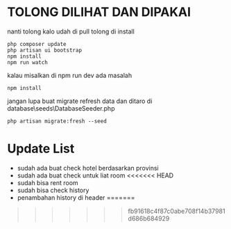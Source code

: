 # TOLONG DILIHAT DAN DIPAKAI

nanti tolong kalo udah di pull tolong di install

```
php composer update
php artisan ui bootstrap
npm install
npm run watch
```

kalau misalkan di npm run dev ada masalah
```
npm install
```

jangan lupa buat migrate refresh data dan ditaro di database\seeds\DatabaseSeeder.php
```
php artisan migrate:fresh --seed
```

# Update List
- sudah ada buat check hotel berdasarkan provinsi
- sudah ada buat check untuk liat room
<<<<<<< HEAD
- sudah bisa rent room
- sudah bisa check history
- penambahan history di header
=======
>>>>>>> fb91618c4f87c0abe708f14b37981d686b684929
